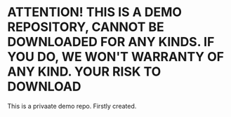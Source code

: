 # ATTENTION! THIS IS A DEMO REPOSITORY, CANNOT BE DOWNLOADED FOR ANY KINDS. IF YOU DO, WE WON'T WARRANTY OF ANY KIND. YOUR RISK TO DOWNLOAD
This is a privaate demo repo. Firstly created.
